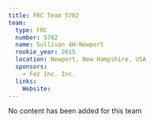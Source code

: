```yaml
---
title: FRC Team 5782
team:
  type: FRC
  number: 5782
  name: Sullivan 4H-Newport
  rookie_year: 2015
  location: Newport, New Hampshire, USA
  sponsors:
    - Fez Inc. Inc.
  links:
    Website: 
---
```

No content has been added for this team